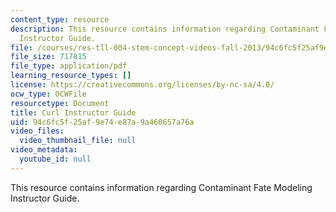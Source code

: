 ```yaml
---
content_type: resource
description: This resource contains information regarding Contaminant Fate Modeling
  Instructor Guide.
file: /courses/res-tll-004-stem-concept-videos-fall-2013/94c6fc5f25af9e74e87a9a460657a76a_MITRES_TLL-004F13_Curl_IG.pdf
file_size: 717815
file_type: application/pdf
learning_resource_types: []
license: https://creativecommons.org/licenses/by-nc-sa/4.0/
ocw_type: OCWFile
resourcetype: Document
title: Curl Instructor Guide
uid: 94c6fc5f-25af-9e74-e87a-9a460657a76a
video_files:
  video_thumbnail_file: null
video_metadata:
  youtube_id: null
---
```

This resource contains information regarding Contaminant Fate Modeling Instructor Guide.